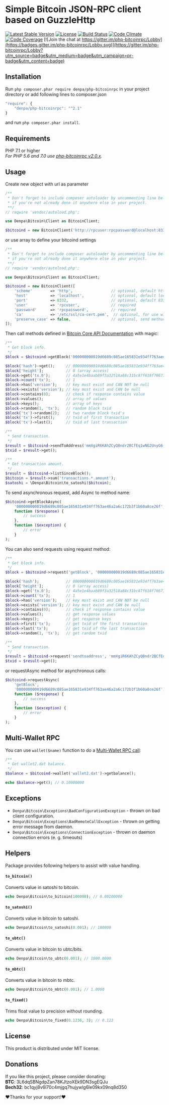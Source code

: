 # Simple Bitcoin JSON-RPC client based on GuzzleHttp

[![Latest Stable Version](https://poser.pugx.org/denpa/php-bitcoinrpc/v/stable)](https://packagist.org/packages/denpa/php-bitcoinrpc)
[![License](https://poser.pugx.org/denpa/php-bitcoinrpc/license)](https://packagist.org/packages/denpa/php-bitcoinrpc)
[![Build Status](https://travis-ci.org/denpamusic/php-bitcoinrpc.svg)](https://travis-ci.org/denpamusic/php-bitcoinrpc)
[![Code Climate](https://codeclimate.com/github/denpamusic/php-bitcoinrpc/badges/gpa.svg)](https://codeclimate.com/github/denpamusic/php-bitcoinrpc)
[![Code Coverage](https://codeclimate.com/github/denpamusic/php-bitcoinrpc/badges/coverage.svg)](https://codeclimate.com/github/denpamusic/php-bitcoinrpc/coverage)
[![Join the chat at https://gitter.im/php-bitcoinrpc/Lobby](https://badges.gitter.im/php-bitcoinrpc/Lobby.svg)](https://gitter.im/php-bitcoinrpc/Lobby?utm_source=badge&utm_medium=badge&utm_campaign=pr-badge&utm_content=badge)

## Installation
Run ```php composer.phar require denpa/php-bitcoinrpc``` in your project directory or add following lines to composer.json
```javascript
"require": {
    "denpa/php-bitcoinrpc": "^2.1"
}
```
and run ```php composer.phar install```.

## Requirements
PHP 7.1 or higher  
_For PHP 5.6 and 7.0 use [php-bitcoinrpc v2.0.x](https://github.com/denpamusic/php-bitcoinrpc/tree/2.0.x)._

## Usage
Create new object with url as parameter
```php
/**
 * Don't forget to include composer autoloader by uncommenting line below
 * if you're not already done it anywhere else in your project.
 **/
// require 'vendor/autoload.php';

use Denpa\Bitcoin\Client as BitcoinClient;

$bitcoind = new BitcoinClient('http://rpcuser:rpcpassword@localhost:8332/');
```
or use array to define your bitcoind settings
```php
/**
 * Don't forget to include composer autoloader by uncommenting line below
 * if you're not already done it anywhere else in your project.
 **/
// require 'vendor/autoload.php';

use Denpa\Bitcoin\Client as BitcoinClient;

$bitcoind = new BitcoinClient([
    'scheme'        => 'http',                 // optional, default http
    'host'          => 'localhost',            // optional, default localhost
    'port'          => 8332,                   // optional, default 8332
    'user'          => 'rpcuser',              // required
    'password'      => 'rpcpassword',          // required
    'ca'            => '/etc/ssl/ca-cert.pem',  // optional, for use with https scheme
    'preserve_case' => false,                  // optional, send method names as defined instead of lowercasing them
]);
```
Then call methods defined in [Bitcoin Core API Documentation](https://bitcoin.org/en/developer-reference#bitcoin-core-apis) with magic:
```php
/**
 * Get block info.
 */
$block = $bitcoind->getBlock('000000000019d6689c085ae165831e934ff763ae46a2a6c172b3f1b60a8ce26f');

$block('hash')->get();     // 000000000019d6689c085ae165831e934ff763ae46a2a6c172b3f1b60a8ce26f
$block['height'];          // 0 (array access)
$block->get('tx.0');       // 4a5e1e4baab89f3a32518a88c31bc87f618f76673e2cc77ab2127b7afdeda33b
$block->count('tx');       // 1
$block->has('version');    // key must exist and CAN NOT be null
$block->exists('version'); // key must exist and CAN be null
$block->contains(0);       // check if response contains value
$block->values();          // array of values
$block->keys();            // array of keys
$block->random(1, 'tx');   // random block txid
$block('tx')->random(2);   // two random block txid's
$block('tx')->first();     // txid of first transaction
$block('tx')->last();      // txid of last transaction

/**
 * Send transaction.
 */
$result = $bitcoind->sendToAddress('mmXgiR6KAhZCyQ8ndr2BCfEq1wNG2UnyG6', 0.1);
$txid = $result->get();

/**
 * Get transaction amount.
 */
$result = $bitcoind->listSinceBlock();
$bitcoin = $result->sum('transactions.*.amount');
$satoshi = \Denpa\Bitcoin\to_satoshi($bitcoin);
```
To send asynchronous request, add Async to method name:
```php
$bitcoind->getBlockAsync(
    '000000000019d6689c085ae165831e934ff763ae46a2a6c172b3f1b60a8ce26f',
    function ($response) {
        // success
    },
    function ($exception) {
        // error
    }
);
```

You can also send requests using request method:
```php
/**
 * Get block info.
 */
$block = $bitcoind->request('getBlock', '000000000019d6689c085ae165831e934ff763ae46a2a6c172b3f1b60a8ce26f');

$block('hash');            // 000000000019d6689c085ae165831e934ff763ae46a2a6c172b3f1b60a8ce26f
$block['height'];          // 0 (array access)
$block->get('tx.0');       // 4a5e1e4baab89f3a32518a88c31bc87f618f76673e2cc77ab2127b7afdeda33b
$block->count('tx');       // 1
$block->has('version');    // key must exist and CAN NOT be null
$block->exists('version'); // key must exist and CAN be null
$block->contains(0);       // check if response contains value
$block->values();          // get response values
$block->keys();            // get response keys
$block->first('tx');       // get txid of the first transaction
$block->last('tx');        // get txid of the last transaction
$block->random(1, 'tx');   // get random txid

/**
 * Send transaction.
 */
$result = $bitcoind->request('sendtoaddress', 'mmXgiR6KAhZCyQ8ndr2BCfEq1wNG2UnyG6', 0.06);
$txid = $result->get();

```
or requestAsync method for asynchronous calls:
```php
$bitcoind->requestAsync(
    'getBlock',
    '000000000019d6689c085ae165831e934ff763ae46a2a6c172b3f1b60a8ce26f',
    function ($response) {
        // success
    },
    function ($exception) {
        // error
    }
);
```

## Multi-Wallet RPC
You can use `wallet($name)` function to do a [Multi-Wallet RPC call](https://en.bitcoin.it/wiki/API_reference_(JSON-RPC)#Multi-wallet_RPC_calls):
```php
/**
 * Get wallet2.dat balance.
 */
$balance = $bitcoind->wallet('wallet2.dat')->getbalance();

echo $balance->get(); // 0.10000000
```

## Exceptions
* `Denpa\Bitcoin\Exceptions\BadConfigurationException` - thrown on bad client configuration.
* `Denpa\Bitcoin\Exceptions\BadRemoteCallException` - thrown on getting error message from daemon.
* `Denpa\Bitcoin\Exceptions\ConnectionException` - thrown on daemon connection errors (e. g. timeouts)


## Helpers
Package provides following helpers to assist with value handling.
#### `to_bitcoin()`
Converts value in satoshi to bitcoin.
```php
echo Denpa\Bitcoin\to_bitcoin(100000); // 0.00100000
```
#### `to_satoshi()`
Converts value in bitcoin to satoshi.
```php
echo Denpa\Bitcoin\to_satoshi(0.001); // 100000
```
#### `to_ubtc()`
Converts value in bitcoin to ubtc/bits.
```php
echo Denpa\Bitcoin\to_ubtc(0.001); // 1000.0000
```
#### `to_mbtc()`
Converts value in bitcoin to mbtc.
```php
echo Denpa\Bitcoin\to_mbtc(0.001); // 1.0000
```
#### `to_fixed()`
Trims float value to precision without rounding.
```php
echo Denpa\Bitcoin\to_fixed(0.1236, 3); // 0.123
```

## License

This product is distributed under MIT license.

## Donations

If you like this project, please consider donating:<br>
**BTC**: 3L6dqSBNgdpZan78KJtzoXEk9DN3sgEQJu<br>
**Bech32**: bc1qyj8v6l70c4mjgq7hujywlg6le09kx09nq8d350

❤Thanks for your support!❤
